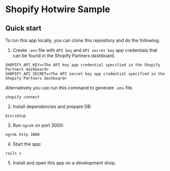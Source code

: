 # Shopify Hotwire Sample

## Quick start

To run this app locally, you can clone this repository and do the following.

1. Create `.env` file with `API key` and `API secret key` app credentials that can be found in the Shopify Partners dashboard.
```
SHOPIFY_API_KEY=<The API key app credential specified in the Shopify Partners dashboard>
SHOPIFY_API_SECRET=<The API secret key app credential specified in the Shopify Partners dashboard>
```
Alternatively you can run this command to generate `.env` file.
```
shopify connect
```

2. Install dependencies and prepare DB:
```
bin/setup
```

3. Run `ngrok` on port 3000:
```
ngrok http 3000
```

4. Start the app:
```
rails s
```

5. Install and open this app on a development shop.
